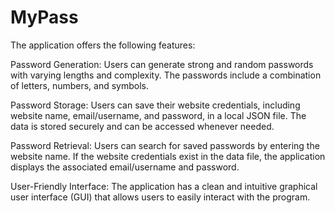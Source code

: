 # MyPass

The application offers the following features:

Password Generation: Users can generate strong and random passwords with varying lengths and complexity. The passwords include a combination of letters, numbers, and symbols.

Password Storage: Users can save their website credentials, including website name, email/username, and password, in a local JSON file. The data is stored securely and can be accessed whenever needed.

Password Retrieval: Users can search for saved passwords by entering the website name. If the website credentials exist in the data file, the application displays the associated email/username and password.

User-Friendly Interface: The application has a clean and intuitive graphical user interface (GUI) that allows users to easily interact with the program.
